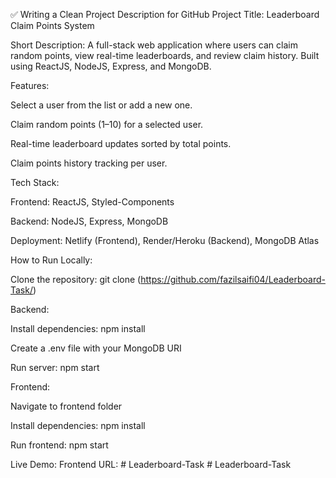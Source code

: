 ✅ Writing a Clean Project Description for GitHub
Project Title:
Leaderboard Claim Points System

Short Description:
A full-stack web application where users can claim random points, view real-time leaderboards, and review claim history. Built using ReactJS, NodeJS, Express, and MongoDB.

Features:

Select a user from the list or add a new one.

Claim random points (1–10) for a selected user.

Real-time leaderboard updates sorted by total points.

Claim points history tracking per user.

Tech Stack:

Frontend: ReactJS, Styled-Components

Backend: NodeJS, Express, MongoDB

Deployment: Netlify (Frontend), Render/Heroku (Backend), MongoDB Atlas

How to Run Locally:

Clone the repository:
git clone (https://github.com/fazilsaifi04/Leaderboard-Task/)

Backend:

Install dependencies: npm install

Create a .env file with your MongoDB URI

Run server: npm start

Frontend:

Navigate to frontend folder

Install dependencies: npm install

Run frontend: npm start

Live Demo:
Frontend URL: 
#   L e a d e r b o a r d - T a s k  
 #   L e a d e r b o a r d - T a s k  
 